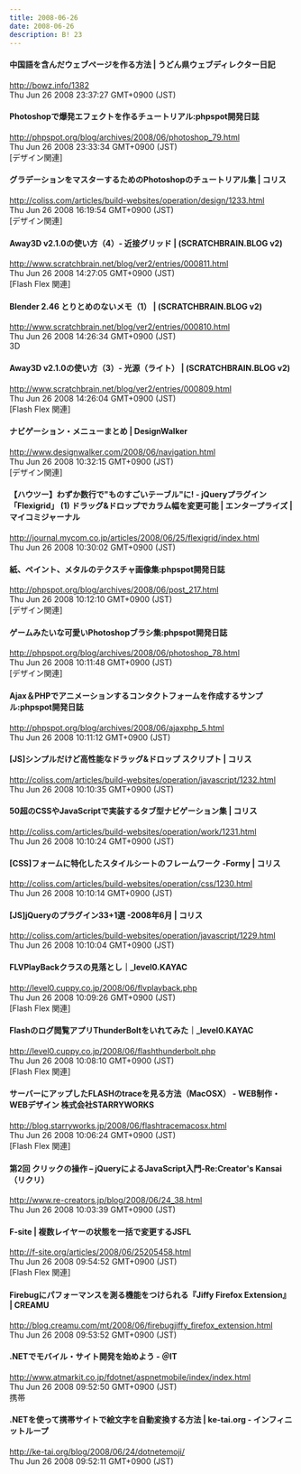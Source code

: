 ```yaml
---
title: 2008-06-26
date: 2008-06-26
description: B! 23
---
```


####   中国語を含んだウェブページを作る方法 | うどん県ウェブディレクター日記
http://bowz.info/1382<br>
Thu Jun 26 2008 23:37:27 GMT+0900 (JST)<br>


#### Photoshopで爆発エフェクトを作るチュートリアル:phpspot開発日誌
http://phpspot.org/blog/archives/2008/06/photoshop_79.html<br>
Thu Jun 26 2008 23:33:34 GMT+0900 (JST)<br>
[デザイン関連]


####   グラデーションをマスターするためのPhotoshopのチュートリアル集 | コリス
http://coliss.com/articles/build-websites/operation/design/1233.html<br>
Thu Jun 26 2008 16:19:54 GMT+0900 (JST)<br>
[デザイン関連]


#### Away3D v2.1.0の使い方（4）- 近接グリッド | (SCRATCHBRAIN.BLOG v2)
http://www.scratchbrain.net/blog/ver2/entries/000811.html<br>
Thu Jun 26 2008 14:27:05 GMT+0900 (JST)<br>
[Flash Flex 関連]


#### Blender 2.46 とりとめのないメモ（1） | (SCRATCHBRAIN.BLOG v2)
http://www.scratchbrain.net/blog/ver2/entries/000810.html<br>
Thu Jun 26 2008 14:26:34 GMT+0900 (JST)<br>
3D


#### Away3D v2.1.0の使い方（3）- 光源（ライト） | (SCRATCHBRAIN.BLOG v2)
http://www.scratchbrain.net/blog/ver2/entries/000809.html<br>
Thu Jun 26 2008 14:26:04 GMT+0900 (JST)<br>
[Flash Flex 関連]


#### ナビゲーション・メニューまとめ | DesignWalker
http://www.designwalker.com/2008/06/navigation.html<br>
Thu Jun 26 2008 10:32:15 GMT+0900 (JST)<br>
[デザイン関連]


#### 【ハウツー】わずか数行で"ものすごいテーブル"に! - jQueryプラグイン「Flexigrid」 (1) ドラッグ&ドロップでカラム幅を変更可能 | エンタープライズ | マイコミジャーナル
http://journal.mycom.co.jp/articles/2008/06/25/flexigrid/index.html<br>
Thu Jun 26 2008 10:30:02 GMT+0900 (JST)<br>


#### 紙、ペイント、メタルのテクスチャ画像集:phpspot開発日誌
http://phpspot.org/blog/archives/2008/06/post_217.html<br>
Thu Jun 26 2008 10:12:10 GMT+0900 (JST)<br>
[デザイン関連]


#### ゲームみたいな可愛いPhotoshopブラシ集:phpspot開発日誌
http://phpspot.org/blog/archives/2008/06/photoshop_78.html<br>
Thu Jun 26 2008 10:11:48 GMT+0900 (JST)<br>
[デザイン関連]


#### Ajax＆PHPでアニメーションするコンタクトフォームを作成するサンプル:phpspot開発日誌
http://phpspot.org/blog/archives/2008/06/ajaxphp_5.html<br>
Thu Jun 26 2008 10:11:12 GMT+0900 (JST)<br>


####   [JS]シンプルだけど高性能なドラッグ&ドロップ スクリプト | コリス
http://coliss.com/articles/build-websites/operation/javascript/1232.html<br>
Thu Jun 26 2008 10:10:35 GMT+0900 (JST)<br>


####   50超のCSSやJavaScriptで実装するタブ型ナビゲーション集 | コリス
http://coliss.com/articles/build-websites/operation/work/1231.html<br>
Thu Jun 26 2008 10:10:24 GMT+0900 (JST)<br>


####   [CSS]フォームに特化したスタイルシートのフレームワーク -Formy | コリス
http://coliss.com/articles/build-websites/operation/css/1230.html<br>
Thu Jun 26 2008 10:10:14 GMT+0900 (JST)<br>


####   [JS]jQueryのプラグイン33+1選 -2008年6月 | コリス
http://coliss.com/articles/build-websites/operation/javascript/1229.html<br>
Thu Jun 26 2008 10:10:04 GMT+0900 (JST)<br>


#### FLVPlayBackクラスの見落とし｜_level0.KAYAC
http://level0.cuppy.co.jp/2008/06/flvplayback.php<br>
Thu Jun 26 2008 10:09:26 GMT+0900 (JST)<br>
[Flash Flex 関連]


#### Flashのログ閲覧アプリThunderBoltをいれてみた｜_level0.KAYAC
http://level0.cuppy.co.jp/2008/06/flashthunderbolt.php<br>
Thu Jun 26 2008 10:08:10 GMT+0900 (JST)<br>
[Flash Flex 関連]


#### サーバーにアップしたFLASHのtraceを見る方法（MacOSX） - WEB制作・WEBデザイン 株式会社STARRYWORKS
http://blog.starryworks.jp/2008/06/flashtracemacosx.html<br>
Thu Jun 26 2008 10:06:24 GMT+0900 (JST)<br>
[Flash Flex 関連]


####   第2回 クリックの操作 – jQueryによるJavaScript入門-Re:Creator's Kansai （リクリ）
http://www.re-creators.jp/blog/2008/06/24_38.html<br>
Thu Jun 26 2008 10:03:39 GMT+0900 (JST)<br>


#### F-site | 複数レイヤーの状態を一括で変更するJSFL
http://f-site.org/articles/2008/06/25205458.html<br>
Thu Jun 26 2008 09:54:52 GMT+0900 (JST)<br>
[Flash Flex 関連]


#### Firebugにパフォーマンスを測る機能をつけられる『Jiffy Firefox Extension』 | CREAMU
http://blog.creamu.com/mt/2008/06/firebugjiffy_firefox_extension.html<br>
Thu Jun 26 2008 09:53:52 GMT+0900 (JST)<br>


#### .NETでモバイル・サイト開発を始めよう - ＠IT
http://www.atmarkit.co.jp/fdotnet/aspnetmobile/index/index.html<br>
Thu Jun 26 2008 09:52:50 GMT+0900 (JST)<br>
携帯


#### .NETを使って携帯サイトで絵文字を自動変換する方法 | ke-tai.org - インフィニットループ
http://ke-tai.org/blog/2008/06/24/dotnetemoji/<br>
Thu Jun 26 2008 09:52:11 GMT+0900 (JST)<br>



